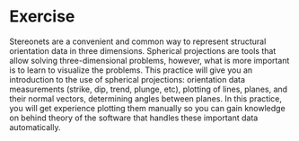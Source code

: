 # Exercise

Stereonets are a convenient and common way to represent structural orientation data in three dimensions. Spherical projections are tools that allow solving three-dimensional problems, however, what is more important is to learn to visualize the problems. This practice will give you an introduction to the use of spherical projections: orientation data measurements (strike, dip, trend, plunge, etc), plotting of lines, planes, and their normal vectors, determining angles between planes. In this practice, you will get experience plotting them manually so you can gain knowledge on behind theory of the software that handles these important data automatically.
